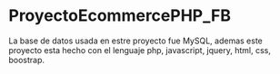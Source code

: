 # ProyectoEcommercePHP_FB
La base de datos usada en estre proyecto fue MySQL,
ademas este proyecto esta hecho con el lenguaje php, javascript, jquery, html, css, boostrap.

